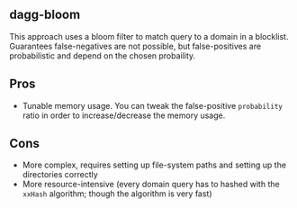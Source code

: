 dagg-bloom
---

This approach uses a bloom filter to match query to a domain in a blocklist. Guarantees false-negatives are not possible, but false-positives are probabilistic and depend on the chosen probaility.

Pros
----
- Tunable memory usage. You can tweak the false-positive `probability` ratio in order to increase/decrease the memory usage.

Cons
----
- More complex, requires setting up file-system paths and setting up the directories correctly
- More resource-intensive (every domain query has to hashed with the `xxHash` algorithm; though the algorithm is very fast)